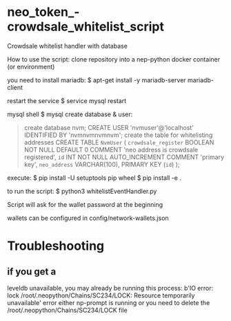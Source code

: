 # neo_token_-crowdsale_whitelist_script
Crowdsale whitelist handler with database

How to use the script:
clone repository into a nep-python docker container (or environment)

you need to install mariadb: 
$ apt-get install -y mariadb-server mariadb-client

restart the service
$ service mysql restart

mysql shell
$ mysql
create database & user:
> create database nvm;
> CREATE USER 'nvmuser'@'localhost' IDENTIFIED BY 'nvmnvmnvmnvm';
create the table for whitelisting addresses
> CREATE TABLE `NvmUser` (
	`crowdsale_register` BOOLEAN NOT NULL DEFAULT 0 COMMENT 'neo address is crowdsale registered',
	`id` INT NOT NULL AUTO_INCREMENT COMMENT 'primary key',
	`neo_address` VARCHAR(100),
	PRIMARY KEY (`id`)
);

execute: 
$ pip install -U setuptools pip wheel
$ pip install -e .

to run the script:
$ python3 whitelistEventHandler.py

Script will ask for the wallet password at the beginning

wallets can be configured in config/network-wallets.json

# Troubleshooting

## if you get a 
leveldb unavailable, you may already be running this process: b'IO error: lock /root/.neopython/Chains/SC234/LOCK: Resource temporarily unavailable' error
either np-prompt is running or you need to delete the /root/.neopython/Chains/SC234/LOCK file

